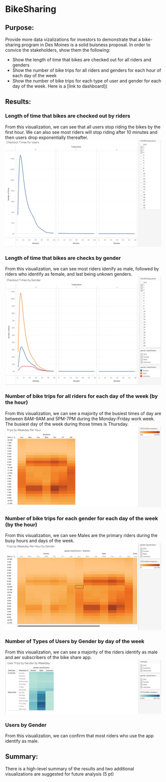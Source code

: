 # BikeSharing

## Purpose: 
Provide more data vizalizations for investors to demonstrate that a bike-sharing program in Des Moines is a solid buisness proposal. In order to convice the stakeholders, show them the following:
- Show the length of time that bikes are checked out for all riders and genders
- Show the number of bike trips for all riders and genders for each hour of each day of the week
- Show the number of bike trips for each type of user and gender for each day of the week.
Here is a [link to dashboard](
## Results:
### Length of time that bikes are checked out by riders
From this visualization, we can see that all users stop riding the bikes by the first hour. We can also see most riders will stop riding after 10 minutes and then users drop exponentially thereafter.
![Image](Checkout_times_for_Users.png)
### Length of time that bikes are checks by gender
From this visualization, we can see most riders idenify as male, followed by riders who identify as female, and last being unkown genders.
![Image](Checkout_times_by_gender.png)
### Number of bike trips for all riders for each day of the week (by the hour)
From this visualization, we can see a majority of the busiest times of day are between 8AM-9AM and 5PM-7PM during the Monday-Friday work week. The busiest day of the week during those times is Thursday.
![Image](Trips_by_weekday_each_hour.png)
### Number of bike trips for each gender for each day of the week (by the hour)
From this visualization, we can see Males are the primary riders during the busy hours and days of the week.
![Image](Trips_by_weekday_each_hour_by_gendeer.png)
### Number of Types of Users by Gender by day of the week
From this visualization, we can see a majority of the riders identify as male and aer subscribers of the bike share app.
![Image](User_trips_by_gender_by_weekday.png)
### Users by Gender
From this visualization, we can confirm that most riders who use the app identify as male.

## Summary:

There is a high-level summary of the results and two additional visualizations are suggested for future analysis (5 pt)
